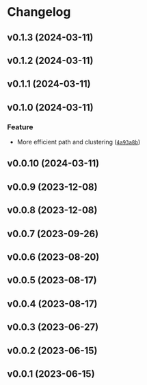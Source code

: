 # Changelog

<!--next-version-placeholder-->

## v0.1.3 (2024-03-11)



## v0.1.2 (2024-03-11)



## v0.1.1 (2024-03-11)



## v0.1.0 (2024-03-11)

### Feature

* More efficient path and clustering ([`4a93a8b`](https://github.com/rkdan/small_world_propensity/commit/4a93a8be4dcfd6646c0d44b0f9d868dbd7c74d1d))

## v0.0.10 (2024-03-11)



## v0.0.9 (2023-12-08)



## v0.0.8 (2023-12-08)



## v0.0.7 (2023-09-26)



## v0.0.6 (2023-08-20)



## v0.0.5 (2023-08-17)



## v0.0.4 (2023-08-17)



## v0.0.3 (2023-06-27)



## v0.0.2 (2023-06-15)



## v0.0.1 (2023-06-15)


